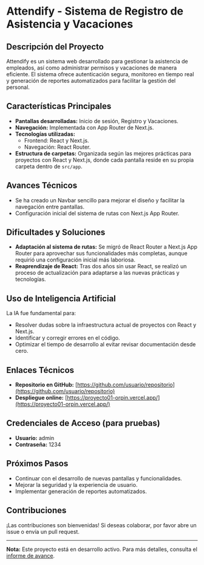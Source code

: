 # Attendify - Sistema de Registro de Asistencia y Vacaciones

## Descripción del Proyecto
Attendify es un sistema web desarrollado para gestionar la asistencia de empleados, así como administrar permisos y vacaciones de manera eficiente. El sistema ofrece autenticación segura, monitoreo en tiempo real y generación de reportes automatizados para facilitar la gestión del personal.

## Características Principales
- **Pantallas desarrolladas:** Inicio de sesión, Registro y Vacaciones.
- **Navegación:** Implementada con App Router de Next.js.
- **Tecnologías utilizadas:** 
  - Frontend: React y Next.js.
  - Navegación: React Router.
- **Estructura de carpetas:** Organizada según las mejores prácticas para proyectos con React y Next.js, donde cada pantalla reside en su propia carpeta dentro de `src/app`.

## Avances Técnicos
- Se ha creado un Navbar sencillo para mejorar el diseño y facilitar la navegación entre pantallas.
- Configuración inicial del sistema de rutas con Next.js App Router.

## Dificultades y Soluciones
- **Adaptación al sistema de rutas:** Se migró de React Router a Next.js App Router para aprovechar sus funcionalidades más completas, aunque requirió una configuración inicial más laboriosa.
- **Reaprendizaje de React:** Tras dos años sin usar React, se realizó un proceso de actualización para adaptarse a las nuevas prácticas y tecnologías.

## Uso de Inteligencia Artificial
La IA fue fundamental para:
- Resolver dudas sobre la infraestructura actual de proyectos con React y Next.js.
- Identificar y corregir errores en el código.
- Optimizar el tiempo de desarrollo al evitar revisar documentación desde cero.

## Enlaces Técnicos
- **Repositorio en GitHub:** [https://github.com/usuario/repositorio](https://github.com/usuario/repositorio)
- **Despliegue online:** [https://proyecto01-orpin.vercel.app/](https://proyecto01-orpin.vercel.app/)

## Credenciales de Acceso (para pruebas)
- **Usuario:** admin
- **Contraseña:** 1234

## Próximos Pasos
- Continuar con el desarrollo de nuevas pantallas y funcionalidades.
- Mejorar la seguridad y la experiencia de usuario.
- Implementar generación de reportes automatizados.

## Contribuciones
¡Las contribuciones son bienvenidas! Si deseas colaborar, por favor abre un issue o envía un pull request.

---

**Nota:** Este proyecto está en desarrollo activo. Para más detalles, consulta el [informe de avance](Desarrollo_P1.pdf).
